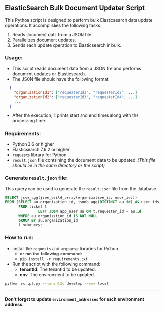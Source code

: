 ## ElasticSearch Bulk Document Updater Script

This Python script is designed to perform bulk Elasticsearch data update operations.
It accomplishes the following tasks:
1. Reads document data from a JSON file.
2. Parallelizes document updates.
3. Sends each update operation to Elasticsearch in bulk.
   
### Usage:
- This script reads document data from a JSON file and performs document updates on Elasticsearch.
- The JSON file should have the following format:
```json
  {
    "organizationId1": ["requesterId1", "requesterId2", ...],
    "organizationId2": ["requesterId3", "requesterId4", ...],
    ...
  }
  ```
- After the execution, it prints start and end times along with the processing time.

### Requirements:
- Python 3.6 or higher
- Elasticsearch 7.6.2 or higher
- `requests` library for Python
- `result.json` file containing the document data to be updated. *(This file should be in the same directory as the script)*

### Generate `result.json` file:
This query can be used to generate the `result.json` file from the database.
```sql
SELECT json_agg(json_build_array(organization_id, user_ids))
FROM (SELECT au.organization_id, jsonb_agg(DISTINCT au.id) AS user_ids
      FROM ticket t
               LEFT JOIN app_user au ON t.requester_id = au.id
      WHERE au.organization_id IS NOT NULL
      GROUP BY au.organization_id
      ) subquery;
```

### How to run:
- Install the `requests` and `argparse` libraries for Python.
  - or run the following command:
  - `pip install -r requirements.txt`
- Run the script with the following command:
  - **tenantId**: The tenantId to be updated.
  - **env**: The environment to be updated.
```bash
python script.py --tenantId develop --env local
```

---

#### Don't forget to update `environment_addresses` for each environment address.
